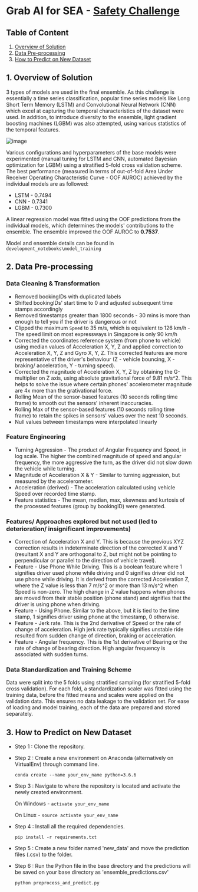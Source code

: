 # Grab AI for SEA - [Safety Challenge](https://www.aiforsea.com/safety)

## Table of Content

1. <a href='#1'> Overview of Solution </a>
2. <a href='#2'> Data Pre-processing </a>
3. <a href='#3'> How to Predict on New Dataset </a>

## <a id='1'> 1. Overview of Solution </a>

3 types of models are used in the final ensemble. As this challenge is essentially a time series classification, popular time series models like Long Short Term Memory (LSTM) and Convolutional Neural Network (CNN) which excel at capturing the temporal characteristics of the dataset were used. In addition, to introduce diversity to the ensemble, light gradient boosting machines (LGBM) was also attempted, using various statistics of the temporal features. 

![image](https://user-images.githubusercontent.com/43180977/59527572-8b3f3400-8f0e-11e9-8259-f702f43be42f.png)

Various configurations and hyperparameters of the base models were experimented (manual tuning for LSTM and CNN, automated Bayesian optimization for LGBM) using a stratified 5-fold cross validation scheme. The best performance (measured in terms of out-of-fold Area Under Receiver Operating Characteristic Curve - OOF AUROC) achieved by the individual models are as followed:
- LSTM - 0.7494
- CNN  - 0.7341
- LGBM - 0.7300

A linear regression model was fitted using the OOF predictions from the individual models, which determines the models' contributions to the ensemble. The ensemble improved the OOF AUROC to **0.7537**.

Model and ensemble details can be found in `development_notebooks\model_training`

## <a id='2'> 2. Data Pre-processing </a>

### Data Cleaning & Transformation

- Removed bookingIDs with duplicated labels
- Shifted bookingIDs' start time to 0 and adjusted subsequent time stamps accordingly
- Removed timestamps greater than 1800 seconds - 30 mins is more than enough to tell you if the driver is dangerous or not
- Clipped the maximum `Speed` to 35 m/s, which is equivalent to 126 km/h - The speed limit on most expressways in Singapore is only 90 km/h 
- Corrected the coordinates reference system (from phone to vehicle) using median values of Acceleration X, Y, Z and applied correction to Acceleration X, Y, Z and Gyro X, Y, Z. 
  This corrected features are more representative of the driver's behaviour (Z - vehicle bouncing, X - braking/ acceleration, Y - turning speed).
- Corrected the magnitude of Acceleration X, Y, Z by obtaining the G-multiplier on Z axis, using absolute gravitational force of 9.81 m/s^2. This helps to solve the issue where certain phones' accelerometer magnitude are 4x more than the grativational force.
- Rolling Mean of the sensor-based features (10 seconds rolling time frame) to smooth out the sensors' inherent inaccuracies.
- Rolling Max of the sensor-based features (10 seconds rolling time frame) to retain the spikes in sensors' values over the next 10 seconds.
- Null values between timestamps were interpolated linearly

### Feature Engineering

- Turning Aggression - The product of Angular Frequency and Speed, in log scale. The higher the combined magnitude of speed and angular frequency, the more aggressive the turn, as the driver did not slow down the vehicle while turning.
- Magnitude of Acceleration X & Y - Similar to turning aggression, but measured by the accelerometer.
- Acceleration (derived) - The acceleration calculated using vehicle Speed over recorded time stamp.
- Feature statistics - The mean, median, max, skewness and kurtosis of the processed features (group by bookingID) were generated.

### Features/ Approaches explored but not used (led to deterioration/ insignificant improvements)
- Correction of Acceleration X and Y. This is because the previous XYZ correction results in indeterminate direction of the corrected X and Y (resultant X and Y are orthogonal to Z, but might not be pointing to perpendicular or parallel to the direction of vehicle travel). 
- Feature - Use Phone While Driving. This is a boolean feature where 1 signifies driver used phone while driving and 0 signifies driver did not use phone while driving. It is derived from the corrected Acceleration Z, where the Z value is less than 7 m/s^2 or more than 13 m/s^2 when Speed is non-zero. The high change in Z value happens when phones are moved from their stable position (phone stand) and signifies that the driver is using phone when driving.
- Feature - Using Phone. Similar to the above, but it is tied to the time stamp, 1 signifies driver using phone at the timestamp, 0 otherwise.
- Feature - Jerk rate. This is the 2nd derivative of Speed or the rate of change of acceleration. High jerk rate typically signifies unstable ride resulted from sudden change of direction, braking or acceleration.
- Feature - Angular frequency. This is the 1st derivative of Bearing or the rate of change of bearing direction. High angular frequency is associated with sudden turns.


### Data Standardization and Training Scheme

Data were split into the 5 folds using stratified sampling (for stratified 5-fold cross validation). For each fold, a standardization scaler was fitted using the training data, before the fitted means and scales were applied on the validation data. This ensures no data leakage to the validation set. For ease of loading and model training, each of the data are prepared and stored separately.

## <a id='3'> 3. How to Predict on New Dataset </a>

- Step 1 : Clone the repository.

- Step 2 : Create a new environment on Anaconda (alternatively on VirtualEnv) through command line. 

  `conda create --name your_env_name python=3.6.6`

- Step 3 : Navigate to where the repository is located and activate the newly created environment.

  On Windows -
  `activate your_env_name`

  On Linux -
  `source activate your_env_name`

- Step 4 : Install all the required dependencies.

  `pip install -r requirements.txt`

- Step 5 : Create a new folder named 'new_data' and move the prediction files (.csv) to the folder.

- Step 6 : Run the Python file in the base directory and the predictions will be saved on your base directory as 'ensemble_predictions.csv'

  `python preprocess_and_predict.py`
